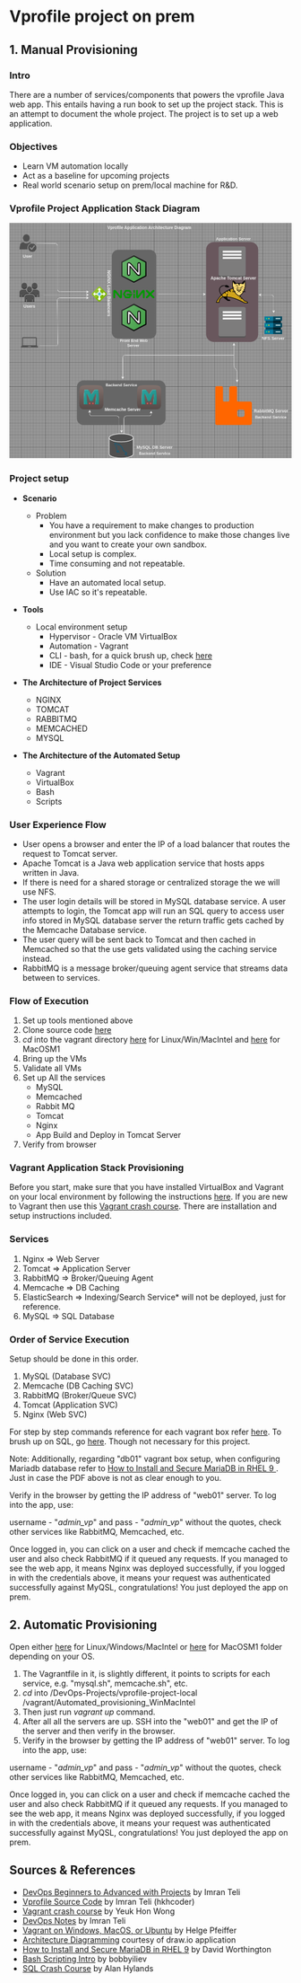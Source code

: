 # Vprofile project on prem
## 1. Manual Provisioning
### Intro

There are a number of services/components that powers the vprofile Java web app. This entails having a run book to set up the project stack. This is an attempt to document the whole project. The project is to set up a web application.

### Objectives

- Learn VM automation locally
- Act as a baseline for upcoming projects
- Real world scenario setup on prem/local machine for R&D.

### Vprofile Project Application Stack Diagram

![alt](project-diagram.png)
  
### Project setup

- **Scenario**
  - Problem 
    - You have a requirement to make changes to production environment but you lack confidence to make those changes live and you want to create your own sandbox.
    - Local setup is complex.
    - Time consuming and not repeatable.
  - Solution
    - Have an automated local setup.
    - Use IAC so it's repeatable.
  
- **Tools**
  - Local environment setup
    - Hypervisor - Oracle VM VirtualBox
    - Automation - Vagrant
    - CLI - bash, for a quick brush up, check [here](https://github.com/bobbyiliev/introduction-to-bash-scripting?tab=readme-ov-file)
    - IDE - Visual Studio Code or your preference
 
- **The Architecture of Project Services**
  - NGINX
  - TOMCAT
  - RABBITMQ
  - MEMCACHED
  - MYSQL
- **The Architecture of the Automated Setup**
  - Vagrant
  - VirtualBox
  - Bash
  - Scripts

### User Experience Flow

- User opens a browser and enter the IP of a load balancer that routes the request to Tomcat server.
- Apache Tomcat is a Java web application service that hosts apps written in Java.
- If there is need for a shared storage or centralized storage the we will use NFS.
- The user login details will be stored in MySQL database service. A user attempts to login, the Tomcat app will run an SQL query to access user info stored in MySQL database server the return traffic gets cached by the Memcache Database service.
- The user query will be sent back to Tomcat and then cached in Memcached so that the use gets validated using the caching service instead.
- RabbitMQ is a message broker/queuing agent service that streams data between to services.

### Flow of Execution

1. Set up tools mentioned above
2. Clone source code [here](https://github.com/hkhcoder/vprofile-project.git)
3. *cd* into the vagrant directory [here](/vprofile-local-env/vagrant/Manual_provisioning_WinMacIntel/) for Linux/Win/MacIntel and [here](/vprofile-local-env/vagrant/Manual_provisioning_MacOSM1/) for MacOSM1 
4. Bring up the VMs
5. Validate all VMs
6. Set up All the services
     - MySQL
     - Memcached
     - Rabbit MQ
     - Tomcat
     - Nginx
     - App Build and Deploy in Tomcat Server
7. Verify from browser

### Vagrant Application Stack Provisioning

Before you start, make sure that you have installed VirtualBox and Vagrant on your local environment by following the instructions [here](https://www.itu.dk/people/ropf/blog/vagrant_install.html). If you are new to Vagrant then use this [Vagrant crash course](https://gist.github.com/yeukhon/b35d94f4aa859a5477e4). There are installation and setup instructions included.

### Services

1. Nginx => Web Server
2. Tomcat => Application Server
3. RabbitMQ => Broker/Queuing Agent
4. Memcache => DB Caching
5. ElasticSearch => Indexing/Search Service* will not be deployed, just for reference.
6. MySQL => SQL Database

### Order of Service Execution
Setup should be done in this order.
1. MySQL (Database SVC)
2. Memcache (DB Caching SVC)
3. RabbitMQ (Broker/Queue SVC)
4. Tomcat (Application SVC)
5. Nginx (Web SVC)

For step by step commands reference for each vagrant box refer [here](./vagrant/Manual_provisioning_WinMacIntel/VprofileProjectSetupWindowsAndMacIntel.pdf). To brush up on SQL, go [here](https://sqlcrashcourse.com/). Though not necessary for this project.

Note: Additionally, regarding "db01" vagrant box setup, when configuring Mariadb database refer to [How to Install and Secure MariaDB in RHEL 9
](https://jumpcloud.com/blog/how-to-install-mariadb-rhel-9). Just in case the PDF above is not as clear enough to you.

Verify in the browser by getting the IP address of "web01" server. To log into the app, use:

username - "*admin_vp*" and pass - "*admin_vp*" without the quotes, check other services like RabbitMQ, Memcached, etc. 

Once logged in, you can click on a user and check if memcache cached the user and also check RabbitMQ if it queued any requests. If you managed to see the web app, it means Nginx was deployed successfully, if you logged in with the credentials above, it means your request was authenticated successfully against MyQSL, congratulations! You just deployed the app on prem.

## 2. Automatic Provisioning

Open either [here](/vprofile-local-env/vagrant/Automated_provisioning_WinMacIntel/) for Linux/Windows/MacIntel or [here](/vprofile-local-env/vagrant/Automated_provisioning_MacOSM1/) for MacOSM1 folder depending on your OS.

1. The Vagrantfile in it, is slightly different, it points to scripts for each service, e.g. "mysql.sh", memcache.sh", etc.
2. *cd* into /DevOps-Projects/vprofile-project-local /vagrant/Automated_provisioning_WinMacIntel
3. Then just run *vagrant up* command.
4. After all all the servers are up. SSH into the "web01" and get the IP of the server and then verify in the browser.
5. Verify in the browser by getting the IP address of "web01" server. 
   To log into the app, use:

username - "*admin_vp*" and pass - "*admin_vp*" without the quotes, check other services like RabbitMQ, Memcached, etc. 

Once logged in, you can click on a user and check if memcache cached the user and also check RabbitMQ if it queued any requests. If you managed to see the web app, it means Nginx was deployed successfully, if you logged in with the credentials above, it means your request was authenticated successfully against MyQSL, congratulations! You just deployed the app on prem.

## Sources & References
- [DevOps Beginners to Advanced with Projects](https://www.udemy.com/course/decodingdevops/?couponCode=LEADERSALE24A) by Imran Teli
- [Vprofile Source Code](https://github.com/hkhcoder/vprofile-project) by Imran Teli (hkhcoder)
- [Vagrant crash course](https://gist.github.com/yeukhon/b35d94f4aa859a5477e4) by Yeuk Hon Wong
- [DevOps Notes](https://visualpath.in/devopstutorials/devops) by Imran Teli
- [Vagrant on Windows, MacOS, or Ubuntu](https://www.itu.dk/people/ropf/blog/vagrant_install.html) by Helge Pfeiffer
- [Architecture Diagramming](https://www.drawio.com/) courtesy of draw.io application
- [How to Install and Secure MariaDB in RHEL 9](https://jumpcloud.com/blog/how-to-install-mariadb-rhel-9) by David Worthington
- [Bash Scripting Intro](https://github.com/bobbyiliev/introduction-to-bash-scripting?tab=readme-ov-file) by 
bobbyiliev
- [SQL Crash Course](https://sqlcrashcourse.com/) by Alan Hylands

  